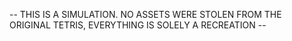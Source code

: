 -- THIS IS A SIMULATION. NO ASSETS WERE STOLEN FROM THE ORIGINAL TETRIS, EVERYTHING IS SOLELY A RECREATION --
